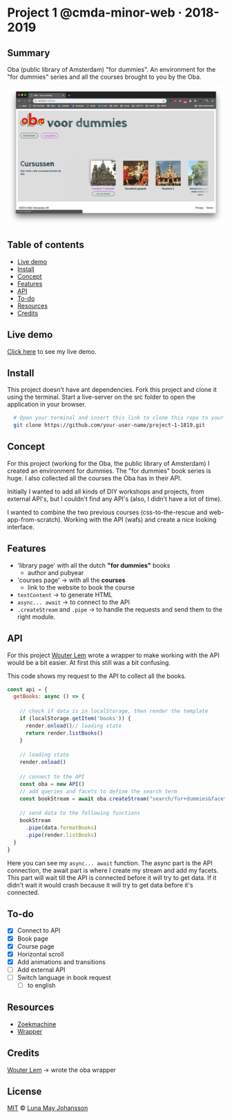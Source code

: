 # Project 1 @cmda-minor-web · 2018-2019

## Summary
Oba (public library of Amsterdam) "for dummies". An environment for the "for dummies" series and all the courses brought to you by the Oba.

![Oba for dummies, courses](/img/pic.png)

## Table of contents
- [Live demo](#Live-demo)   
- [Install](#Install)   
- [Concept](#Concept)   
- [Features](#Features)   
- [API](#API)   
- [To-do](#To-do)   
- [Resources](#Resources)   
- [Credits](#Credits)

## Live demo
[Click here](...) to see my live demo.

## Install
This project doesn't have ant dependencies. Fork this project and clone it using the terminal. Start a live-server on the src folder to open the application in your browser.

```bash
  # Open your terminal and insert this link to clone this repo to your device
  git clone https://github.com/your-user-name/project-1-1819.git
```

## Concept
For this project (working for the Oba, the public library of Amsterdam) I created an environment for dummies. The "for dummies" book series is huge. I also collected all the courses the Oba has in their API.

Initially I wanted to add all kinds of DIY workshops and projects, from external API's, but I couldn't find any API's (also, I didn't have a lot of time).

I wanted to combine the two previous courses (css-to-the-rescue and web-app-from-scratch). Working with the API (wafs) and create a nice looking interface.

## Features
- 'library page' with all the dutch **"for dummies"** books
  - author and pubyear
- 'courses page' -> with all the **courses**
  - link to the website to book the course
- `textContent` -> to generate HTML
- `async... await` -> to connect to  the API
- `.createStream` and `.pipe` -> to handle the requests and send them to the right module.


## API
For this project [Wouter Lem](@maanlamp) wrote a wrapper to make working with the API would be a bit easier. At first this still was a bit confusing.

This code shows my request to the API to collect all the books.

```js
const api = {
  getBooks: async () => {

    // check if data is in localStorage, then render the template
    if (localStorage.getItem('books')) {
      render.onload()// loading state
      return render.listBooks()
    }

    // loading state
    render.onload()

    // connect to the API
    const oba = new API()
    // add queries and facets to define the search term
    const bookStream = await oba.createStream("search/for+dummies&facet=type(book)&facet=language(dut)&librarian=true{500}")

    // send data to the following functions
    bookStream
      .pipe(data.formatBooks)
      .pipe(render.listBooks)
  }
}
```

Here you can see my `async... await` function. The async part is the API connection, the await part is where I create my stream and add my facets. This part will wait till the API is connected before it will try to get data. If it didn't wait it would crash because it will try to get data before it's connected.

## To-do
- [x] Connect to API   
- [x] Book page   
- [x] Course page   
- [x] Horizontal scroll   
- [x] Add animations and transitions   
- [ ] Add external API   
- [ ] Switch language in book request   
  - [ ] to english   

## Resources
- [Zoekmachine](https://zoeken.oba.nl/)   
- [Wrapper](https://github.com/maanlamp/OBA-wrapper)   

## Credits
[Wouter Lem](https://github.com/maanlamp) -> wrote the oba wrapper

## License
[MIT](LICENSE) © [Luna May Johansson](https://github.com/maybuzz)
